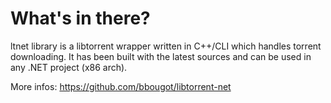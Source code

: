 # What's in there?

ltnet library is a libtorrent wrapper written in C++/CLI which handles torrent downloading.
It has been built with the latest sources and can be used in any .NET project (x86 arch).

More infos: https://github.com/bbougot/libtorrent-net
